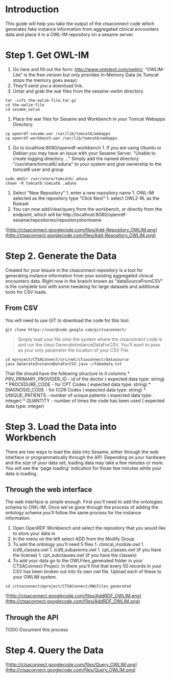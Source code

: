 # Introduction #

This guide will help you take the output of the ctsaconnect code which generates fake instance information from aggregated clinical encounters data and place it in a OWL-IM repository on a sesame server.


# Step 1.  Get OWL-IM #

  1. Go here and fill out the form: http://www.ontotext.com/owlim/.  "OWLIM-Lite" is the free version but only provides In-Memory Data (ie Tomcat stops the memory goes away).
  1. They'll send you a download link.
  1. Untar and grab the war files from the sesame-owlim directory.
```
tar -cvfz the-owlim-file.tar.gz
cd the-owlim-file
cd sesame_owlim
```
  1. Place the war files for Sesame and Workbench in your Tomcat Webapps Directory.
```
cp openrdf-sesame.war /var/lib/tomcat6/webapps
cp openrdf-workbench.war /var/lib/tomcat6/webapps
```
  1. Go to localhost:8080/openrdf-workbench
    1. If you are using Ubuntu or Debian you may have an issue with your Sesame Server.  "Unable to create logging directory ..." Simply add the named directory "/usr/share/tomcat6/.aduna" to your system and give ownership to the tomcat6 user and group
```
sudo mkdir /usr/share/tomcat6/.aduna
chown -R tomcat6:tomcat6 .aduna
```
  1. Select "New Repository"
    1. enter a new repository name
    1. OWL-IM selected as the repository type "Click Next"
    1. select OWL2-RL as the Ruleset
  1. You can now add/clear/query from the workbench, or directly from the endpoint, which will be http://localhost:8080/openrdf-sesame/repositories/repositoryshortname

![http://ctsaconnect.googlecode.com/files/Add-Repository_OWLIM.png](http://ctsaconnect.googlecode.com/files/Add-Repository_OWLIM.png)

# Step 2. Generate the Data #

Created for your leisure in the ctsaconnect repository is a tool for generating instance information from your existing aggregated clinical encounters data.  Right now in the branch known as "dataSourceFromCSV" is the complete tool with some tweaking for large datasets and additional tools for CSV loads.

## From CSV ##
You will need to use GIT to download the code for this tool.
```
git clone https://user@code.google.com/p/ctsaconnect/ 
```
> Simply load your file onto the system where the ctsaconnect code is and run the class GenerateInstanceDataForCSV.  You'll want to pass as your only parameter the location of your CSV File.
```
cd eproject/CTSAConnect/src/net/ctsaconnect/datasource
java GenerateInstanceDataForCSV.java ~/fakedata.txt
```
That file should have the following structure to it columns
    * PRV\_PRIMARY\_PROVIDER\_ID - id of the doctor ( expected data type: string)
    * PROCEDURE\_CODE - for CPT Codes ( expected data type: string)
    * DIAGNOSIS\_CODE - for ICD9 Codes ( expected data type: string)
    * UNIQUE\_PATIENTS - number of unique patients ( expected data type: integer)
    * QUANTITY - number of times the code has been used ( expected data type: integer)

# Step 3. Load the Data into Workbench #

There are two ways to load the data into Sesame, either through the web interface or programmatically through the API. Depending on your hardware and the size of your data set; loading data may take a few minutes or more. You will see the 'page loading' indication for those few minutes while your data is loading.

## Through the web interface ##

The web interface is simple enough.  First you'll need to add the ontologies schema to OWL-IM.  Once we've gone through the process of adding the ontology schema you'll follow the same process for the instance information.
  1. Open OpenRDF Workbench and select the repository that you would like to store your data in
  1. In the menu on the left select ADD from the Modify Group
  1. To add the ontology you'll need 5 files
    1. clinical\_module.owl
    1. icd9\_classes.owl
    1. icd9\_subaxioms.owl
    1. cpt\_classes.owl (if you have the license)
    1. cpt\_subclasses.owl (if you have the classes)
  1. To add your data go to the OWLFiles\_generated folder in your CTSAConnect Project.  In there you'll find that every 50 records in your CSV has been broken out into its own owl file.  Upload each of these to your OWLIM system.
```
cd /ctsaconnect/eproject/CTSAConnect/OWLFiles_generated
```

![http://ctsaconnect.googlecode.com/files/AddRDF_OWLIM.png](http://ctsaconnect.googlecode.com/files/AddRDF_OWLIM.png)

## Through the API ##
TODO Document this process

# Step 4. Query the Data #
![http://ctsaconnect.googlecode.com/files/Query_OWLIM.png](http://ctsaconnect.googlecode.com/files/Query_OWLIM.png)